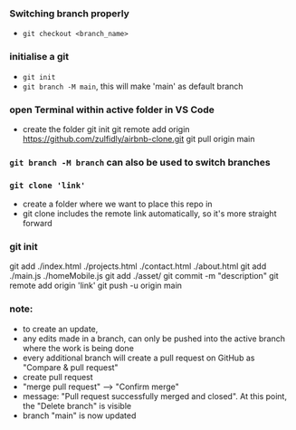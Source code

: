 ### Switching branch properly
- ```git checkout <branch_name>```

### initialise a git
- ```git init```
- ```git branch -M main```, this will make 'main' as default branch


### open Terminal within active folder in VS Code
- create the folder
git init
git remote add origin https://github.com/zulfidly/airbnb-clone.git
git pull origin main

### ```git branch -M branch``` can also be used to switch branches
### 

### ```git clone 'link'```
- create a folder where we want to place this repo in
- git clone includes the remote link automatically, so it's more straight forward

### git init
git add ./index.html ./projects.html ./contact.html ./about.html
git add ./main.js ./homeMobile.js
git add ./asset/
git commit -m "description"
git remote add origin 'link'
git push -u origin main

### note:
- to create an update, 
- any edits made in a branch, can only be pushed into the active branch where the work is being done
- every additional branch will create a pull request on GitHub as "Compare & pull request"
- create pull request
- "merge pull request" --> "Confirm merge"
- message: "Pull request successfully merged and closed". At this point, the "Delete branch" is visible
- branch "main" is now updated
